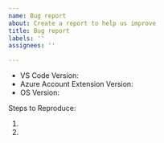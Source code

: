 ```yaml
---
name: Bug report
about: Create a report to help us improve
title: Bug report
labels: ''
assignees: ''

---
```


<!-- Please follow the steps on our troubleshooting page before filing an issue https://aka.ms/AAevvhr -->

- VS Code Version:
- Azure Account Extension Version:
- OS Version:

Steps to Reproduce:

1.
2.
